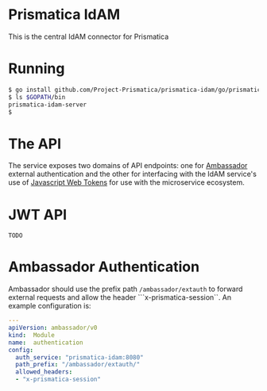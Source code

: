 # Prismatica IdAM

This is the central IdAM connector for Prismatica

# Running

```bash
$ go install github.com/Project-Prismatica/prismatica-idam/go/prismatica-idam-server
$ ls $GOPATH/bin
prismatica-idam-server
$ 
```

# The API

The service exposes two domains of API endpoints: one for
[Ambassador](http://getambassador.io) external authentication and the other for
interfacing with the IdAM service's use of
[Javascript Web Tokens](https://jwt.io) for use with the microservice ecosystem.

# JWT API

```TODO```

# Ambassador Authentication

Ambassador should use the prefix path ```/ambassador/extauth``` to forward
external requests and allow the header ```x-prismatica-session``. An example
configuration is:

```yaml
---
apiVersion: ambassador/v0
kind:  Module
name:  authentication
config:
  auth_service: "prismatica-idam:8080"
  path_prefix: "/ambassador/extauth/"
  allowed_headers:
  - "x-prismatica-session"
```
